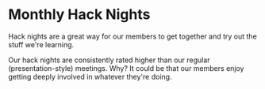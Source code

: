 Monthly Hack Nights
==

Hack nights are a great way for our members to get together and try out the stuff we're learning. 

Our hack nights are consistently rated higher than our regular (presentation-style) meetings. Why? It could be that our members enjoy getting deeply involved in whatever they're doing.

